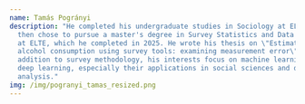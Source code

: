 ```yaml
---
name: Tamás Pogrányi
description: "He completed his undergraduate studies in Sociology at ELTE. He
  then chose to pursue a master's degree in Survey Statistics and Data Analysis
  at ELTE, which he completed in 2025. He wrote his thesis on \"Estimating
  alcohol consumption using survey tools: examining measurement error\". In
  addition to survey methodology, his interests focus on machine learning and
  deep learning, especially their applications in social sciences and data
  analysis."
img: /img/pogranyi_tamas_resized.png
---
```

